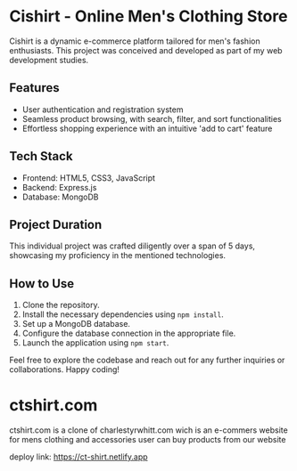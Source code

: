 # Cishirt - Online Men's Clothing Store

Cishirt is a dynamic e-commerce platform tailored for men's fashion enthusiasts. This project was conceived and developed as part of my web development studies.

## Features

- User authentication and registration system
- Seamless product browsing, with search, filter, and sort functionalities
- Effortless shopping experience with an intuitive 'add to cart' feature

## Tech Stack

- Frontend: HTML5, CSS3, JavaScript
- Backend: Express.js
- Database: MongoDB

## Project Duration

This individual project was crafted diligently over a span of 5 days, showcasing my proficiency in the mentioned technologies.

## How to Use

1. Clone the repository.
2. Install the necessary dependencies using `npm install`.
3. Set up a MongoDB database.
4. Configure the database connection in the appropriate file.
5. Launch the application using `npm start`.

Feel free to explore the codebase and reach out for any further inquiries or collaborations. Happy coding!
# ctshirt.com
ctshirt.com is a clone of charlestyrwhitt.com wich is an e-commers website for mens clothing and accessories user can buy products from our website


deploy link: https://ct-shirt.netlify.app
